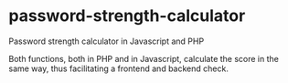 # password-strength-calculator
Password strength calculator in Javascript and PHP


Both functions, both in PHP and in Javascript, calculate the score in the same way, thus facilitating a frontend and backend check.

